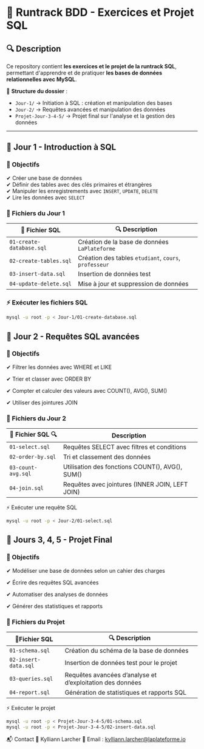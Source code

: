 # 📌 Runtrack BDD - Exercices et Projet SQL  

## 🔍 Description  
Ce repository contient **les exercices et le projet de la runtrack SQL**, permettant d'apprendre et de pratiquer **les bases de données relationnelles avec MySQL**.  

📂 **Structure du dossier** :  
- `Jour-1/` → Initiation à SQL : création et manipulation des bases  
- `Jour-2/` → Requêtes avancées et manipulation des données  
- `Projet-Jour-3-4-5/` → Projet final sur l'analyse et la gestion des données  

---

## 📅 Jour 1 - Introduction à SQL  
### 📌 Objectifs  
✔ Créer une base de données  
✔ Définir des tables avec des clés primaires et étrangères  
✔ Manipuler les enregistrements avec `INSERT`, `UPDATE`, `DELETE`  
✔ Lire les données avec `SELECT`  

### 📂 Fichiers du Jour 1  
| 📄 **Fichier SQL** | 🔍 **Description** |
|--------------|-------------|
| `01-create-database.sql`  | Création de la base de données `LaPlateforme` |
| `02-create-tables.sql`  | Création des tables `etudiant`, `cours`, `professeur` |
| `03-insert-data.sql`  | Insertion de données test |
| `04-update-delete.sql`  | Mise à jour et suppression de données |

### ⚡ Exécuter les fichiers SQL  
```sh
mysql -u root -p < Jour-1/01-create-database.sql
```


## 📅 Jour 2 - Requêtes SQL avancées  
### 📌 Objectifs  
✔ Filtrer les données avec WHERE et LIKE

✔ Trier et classer avec ORDER BY

✔ Compter et calculer des valeurs avec COUNT(), AVG(), SUM()

✔ Utiliser des jointures JOIN

### 📂 Fichiers du Jour 2
|📄 **Fichier SQL**	🔍| **Description** |
|--------------|-------------|
|`01-select.sql`|	Requêtes SELECT avec filtres et conditions
|`02-order-by.sql`|	Tri et classement des données
|`03-count-avg.sql`|	Utilisation des fonctions COUNT(), AVG(), SUM()
|`04-join.sql`|	Requêtes avec jointures (INNER JOIN, LEFT JOIN)

⚡ Exécuter une requête SQL

```sh
mysql -u root -p < Jour-2/01-select.sql
```
## 📅  Jours 3, 4, 5 - Projet Final 
### 📌 Objectifs  

✔ Modéliser une base de données selon un cahier des charges

✔ Écrire des requêtes SQL avancées

✔ Automatiser des analyses de données

✔ Générer des statistiques et rapports

### 📂 Fichiers du Projet
|📄**Fichier SQL**|	🔍 **Description**|
|--------------|-------------|
|`01-schema.sql`|	Création du schéma de la base de données
|`02-insert-data.sql`|	Insertion de données test pour le projet
|`03-queries.sql`|	Requêtes avancées d’analyse et d’exploitation des données
|`04-report.sql`|	Génération de statistiques et rapports SQL

⚡ Exécuter le projet
```sh
mysql -u root -p < Projet-Jour-3-4-5/01-schema.sql
mysql -u root -p < Projet-Jour-3-4-5/02-insert-data.sql
```
📬 Contact
👤 Kylliann Larcher
📧 Email : kylliann.larcher@laplateforme.io



